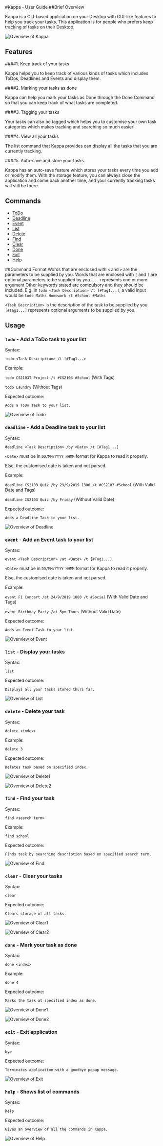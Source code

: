 #Kappa - User Guide
##Brief Overview

Kappa is a CLI-based application on your Desktop with GUI-like features to help you track your tasks. This application is for people who prefers keep tracking of tasks on their Desktop.

![Overview of Kappa](./Ui.png)

## Features

####1. Keep track of your tasks

Kappa helps you to keep track of various kinds of tasks which includes ToDos, Deadlines and Events and display them.

####2. Marking your tasks as done

Kappa can help you mark your tasks as Done through the Done Command so that you can keep track of what tasks are completed.

####3. Tagging your tasks

Your tasks can also be tagged which helps you to customise your own task categories which makes tracking and searching so much easier!

####4. View all your tasks

The list command that Kappa provides can display all the tasks that you are currently tracking.

####5. Auto-save and store your tasks

Kappa has an auto-save feature which stores your tasks every time you add or modify them. With the storage feature, you can always close the application and come back another time, and your currently tracking tasks will still be there.

## Commands
* [ToDo](#todo-commands)
* [Deadline](#deadline-commands)
* [Event](#event-commands)
* [List](#list-commands)
* [Delete](#delete-commands)
* [Find](#find-commands)
* [Clear](#clear-commands)
* [Done](#done-commands)
* [Exit](#exit-commands)
* [Help](#help-commands)

##Command Format
Words that are enclosed with `<` and `>` are the parameters to be supplied by you.
Words that are enclosed with `[` and `]` are optional parameters to be supplied by you.
`...` represents one or more argument
Other keywords stated are compulsory and they should be included.
E.g. in `todo <Task Description> /t [#Tag1...]`, a valid input would be `todo Maths Homework /t #School #Maths`

`<Task Description>` is the description of the task to be supplied by you.
`[#Tag1...]` represents optional arguments to be supplied by you.

## Usage

### <a name="todo-commands"></a>`todo` - Add a ToDo task to your list

Syntax:

`todo <Task Description> /t [#Tag1...>`

Example:

`todo CS2103T Project /t #CS2103 #School` (With Tags)

`todo Laundry` (Without Tags)

Expected outcome:

`Adds a ToDo Task to your list.`

![Overview of Todo](./images/ToDoEx.png)

### <a name="deadline-commands"></a>`deadline` - Add a Deadline task to your list

Syntax:

`deadline <Task Description> /by <Date> /t [#Tag1...]`

`<Date>` must be in `DD/MM/YYYY HHMM` format for Kappa to read it properly.

Else, the customised date is taken and not parsed.

Example:

`deadline CS2103 Quiz /by 29/9/2019 1300 /t #CS2103 #School` (With Valid Date and Tags)

`deadline CS2103 Quiz /by Friday` (Without Valid Date)

Expected outcome:

`Adds a Deadline Task to your list.`

![Overview of Deadline](./images/DeadlineEx.png)

### <a name="event-commands"></a>`event` - Add an Event task to your list

Syntax:

`event <Task Description> /at <Date> /t [#Tag1...]`

`<Date>` must be in `DD/MM/YYYY HHMM` format for Kappa to read it properly.

Else, the customised date is taken and not parsed.

Example:

`event F1 Concert /at 24/9/2019 1800 /t #Social` (With Valid Date and Tags)

`event Birthday Party /at 5pm Thurs` (Without Valid Date)

Expected outcome:

`Adds an Event Task to your list.`

![Overview of Event](./images/EventEx.png)

### <a name="list-commands"></a>`list` - Display your tasks

Syntax:

`list`

Expected outcome:

`Displays all your tasks stored thurs far.`

![Overview of List](./images/ListEx.png)

### <a name="delete-commands"></a>`delete` - Delete your task

Syntax:

`delete <index>`

Example:

`delete 3`

Expected outcome:

`Deletes task based on specified index.`

![Overview of Delete1](./images/DeleteEx1.png)

![Overview of Delete2](./images/DeleteEx2.png)

### <a name="find-commands"></a>`find` - Find your task

Syntax:

`find <search term>`

Example:

`find school`

Expected outcome:

`Finds task by searching description based on specified search term.`

![Overview of Find](./images/FindEx.png)

### <a name="clear-commands"></a>`clear` - Clear your tasks

Syntax:

`clear`

Expected outcome:

`Clears storage of all tasks.`

![Overview of Clear1](./images/ClearEx1.png)

![Overview of Clear2](./images/ClearEx2.png)

### <a name="done-commands"></a>`done` - Mark your task as done

Syntax:

`done <index>`

Example:

`done 4`

Expected outcome:

`Marks the task at specified index as done.`

![Overview of Done1](./images/DoneEx1.png)

![Overview of Done2](./images/DoneEx2.png)

### <a name="exit-commands"></a>`exit` - Exit application

Syntax:

`bye`

Expected outcome:

`Terminates application with a goodbye popup message.`

![Overview of Exit](./images/ByeEx.png)

### <a name="help-commands"></a>`help` - Shows list of commands

Syntax:

`help`

Expected outcome:

`Gives an overview of all the commands in Kappa.`

![Overview of Help](./images/HelpEx.png)